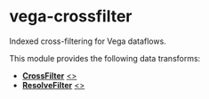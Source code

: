 # vega-crossfilter

Indexed cross-filtering for Vega dataflows.

This module provides the following data transforms:
- [**CrossFilter**](https://vega.github.io/vega/docs/transforms/crossfilter/) [&lt;&gt;](https://github.com/vega/vega-crossfilter/blob/master/src/CrossFilter.js "Source")
- [**ResolveFilter**](https://vega.github.io/vega/docs/transforms/resolvefilter/) [&lt;&gt;](https://github.com/vega/vega-crossfilter/blob/master/src/ResolveFilter.js "Source")
